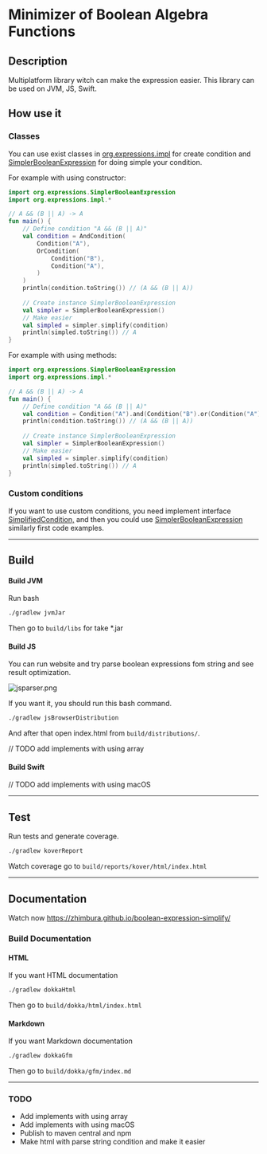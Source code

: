 # Minimizer of Boolean Algebra Functions

## Description

Multiplatform library witch can make the expression easier. This library can be used on JVM, JS, Swift.

## How use it

### Classes 

You can use exist classes in  [org.expressions.impl](src/commonMain/kotlin/org/expressions/impl) for create condition and [SimplerBooleanExpression](src/commonMain/kotlin/org/expressions/SimplerBooleanExpression.kt) for doing simple your condition.

For example with using constructor:

```kotlin
import org.expressions.SimplerBooleanExpression
import org.expressions.impl.*

// A && (B || A) -> A
fun main() {
    // Define condition "A && (B || A)"
    val condition = AndCondition(
        Condition("A"),
        OrCondition(
            Condition("B"),
            Condition("A"),
        )
    )
    println(condition.toString()) // (A && (B || A))
    
    // Create instance SimplerBooleanExpression 
    val simpler = SimplerBooleanExpression()
    // Make easier
    val simpled = simpler.simplify(condition)
    println(simpled.toString()) // A
}

```

For example with using methods: 

```kotlin
import org.expressions.SimplerBooleanExpression
import org.expressions.impl.*

// A && (B || A) -> A
fun main() {
    // Define condition "A && (B || A)"
    val condition = Condition("A").and(Condition("B").or(Condition("A")))
    println(condition.toString()) // (A && (B || A))
    
    // Create instance SimplerBooleanExpression 
    val simpler = SimplerBooleanExpression()
    // Make easier
    val simpled = simpler.simplify(condition)
    println(simpled.toString()) // A
}
```



### Custom conditions 

If you want to use custom conditions, you need implement interface [SimplifiedCondition,](src/commonMain/kotlin/org/expressions/SimplifiedCondition.kt) and then you could use [SimplerBooleanExpression](src/commonMain/kotlin/org/expressions/SimplerBooleanExpression.kt) similarly first code examples.

---

## Build

#### Build JVM

Run bash

```bash
./gradlew jvmJar
```

Then go to `build/libs` for take *.jar

#### Build JS

You can run website and try parse boolean expressions fom string and see result optimization.

![jsparser.png](images/jsparser.png)

If you want it, you should run this bash command.

```bash
./gradlew jsBrowserDistribution
```

And after that open index.html from `build/distributions/`.

// TODO add implements with using array

#### Build Swift

// TODO add implements with using macOS

---

## Test

Run tests and generate coverage.

```bash
./gradlew koverReport
```
Watch coverage go to `build/reports/kover/html/index.html`

---

## Documentation

Watch now https://zhimbura.github.io/boolean-expression-simplify/

### Build Documentation

#### HTML

If you want HTML documentation

```bash
./gradlew dokkaHtml
```

Then go to `build/dokka/html/index.html`

#### Markdown

If you want Markdown documentation

```bash
./gradlew dokkaGfm
```

Then go to `build/dokka/gfm/index.md`

---

### TODO

- Add implements with using array
- Add implements with using macOS
- Publish to maven central and npm
- Make html with parse string condition and make it easier
